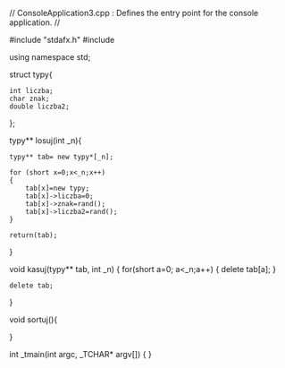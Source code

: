 // ConsoleApplication3.cpp : Defines the entry point for the console application.
//

#include "stdafx.h"
#include <iostream>

using namespace std;


struct typy{

	int liczba;
	char znak;
	double liczba2;

};

typy** losuj(int _n){
	
	typy** tab= new typy*[_n];	

	for (short x=0;x<_n;x++)
	{
		tab[x]=new typy;
		tab[x]->liczba=0;
		tab[x]->znak=rand();
		tab[x]->liczba2=rand();
	}

	return(tab);
}

void kasuj(typy** tab, int _n)
{
	for(short a=0; a<_n;a++)
	{
		delete tab[a];
	}

	delete tab;

}

void sortuj(){




}


int _tmain(int argc, _TCHAR* argv[])
{
}

